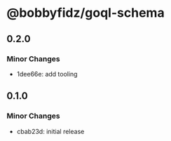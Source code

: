 # @bobbyfidz/goql-schema

## 0.2.0

### Minor Changes

- 1dee66e: add tooling

## 0.1.0

### Minor Changes

- cbab23d: initial release
